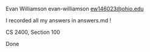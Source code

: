 Evan Williamson
evan-williamson
ew146023@ohio.edu

I recorded all my answers in answers.md !

CS 2400, Section 100

Done